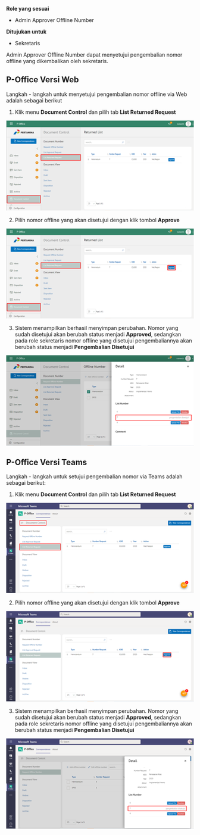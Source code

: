 **Role yang sesuai**

- Admin Approver Offline Number

**Ditujukan untuk**

- Sekretaris

Admin Approver Offline Number dapat menyetujui pengembalian nomor offline yang dikembalikan oleh sekretaris. 

## **P-Office Versi Web**

Langkah - langkah untuk menyetujui pengembalian nomor offline via Web adalah sebagai berikut

1. Klik menu **Document Control** dan pilih tab **List Returned Request**

![gambar](DocumentControl/DC_Web/MM38.png)

2. Pilih nomor offline yang akan disetujui dengan klik tombol **Approve**

![gambar](DocumentControl/DC_Web/MM39.png)

3. Sistem menampilkan berhasil menyimpan perubahan. Nomor yang sudah disetujui akan berubah status menjadi **Approved**, sedangkan pada role sekretaris nomor offline yang disetujui pengembaliannya akan berubah status menjadi **Pengembalian Disetujui**

![gambar](DocumentControl/DC_Web/MM40.png)



## **P-Office Versi Teams**

Langkah - langkah untuk setujui pengembalian nomor via Teams adalah sebagai berikut:

1. Klik menu **Document Control** dan pilih tab **List Returned Request**

![gambar](DocumentControl/DC_Teams/DC40.png)

2. Pilih nomor offline yang akan disetujui dengan klik tombol **Approve**

![gambar](DocumentControl/DC_Teams/DC41.png)

3. Sistem menampilkan berhasil menyimpan perubahan. Nomor yang sudah disetujui akan berubah status menjadi **Approved**, sedangkan pada role sekretaris nomor offline yang disetujui pengembaliannya akan berubah status menjadi **Pengembalian Disetujui**

![gambar](DocumentControl/DC_Teams/DC42.png)